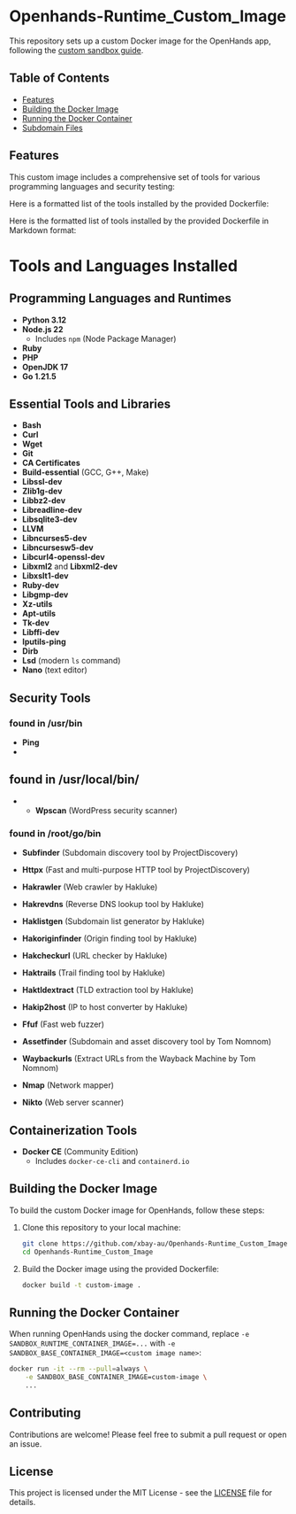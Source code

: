 

# Openhands-Runtime_Custom_Image

This repository sets up a custom Docker image for the OpenHands app, following the [custom sandbox guide](https://docs.all-hands.dev/usage/how-to/custom-sandbox-guide).

## Table of Contents
- [Features](#features)
- [Building the Docker Image](#building-the-docker-image)
- [Running the Docker Container](#running-the-docker-container)
- [Subdomain Files](#subdomain-files)

## Features

This custom image includes a comprehensive set of tools for various programming languages and security testing:

Here is a formatted list of the tools installed by the provided Dockerfile:

Here is the formatted list of tools installed by the provided Dockerfile in Markdown format:

# Tools and Languages Installed

## Programming Languages and Runtimes

- **Python 3.12**
- **Node.js 22**
  - Includes `npm` (Node Package Manager)
- **Ruby**
- **PHP**
- **OpenJDK 17**
- **Go 1.21.5**

## Essential Tools and Libraries


- **Bash**
- **Curl**
- **Wget**
- **Git**
- **CA Certificates**
- **Build-essential** (GCC, G++, Make)
- **Libssl-dev**
- **Zlib1g-dev**
- **Libbz2-dev**
- **Libreadline-dev**
- **Libsqlite3-dev**
- **LLVM**
- **Libncurses5-dev**
- **Libncursesw5-dev**
- **Libcurl4-openssl-dev**
- **Libxml2** and **Libxml2-dev**
- **Libxslt1-dev**
- **Ruby-dev**
- **Libgmp-dev**
- **Xz-utils**
- **Apt-utils**
- **Tk-dev**
- **Libffi-dev**
- **Iputils-ping**
- **Dirb**
- **Lsd** (modern `ls` command)
- **Nano** (text editor)

## Security Tools
### found in /usr/bin
- **Ping**
- 
## found in /usr/local/bin/
- - **Wpscan** (WordPress security scanner)

### found in /root/go/bin
- **Subfinder** (Subdomain discovery tool by ProjectDiscovery)
- **Httpx** (Fast and multi-purpose HTTP tool by ProjectDiscovery)
- **Hakrawler** (Web crawler by Hakluke)
- **Hakrevdns** (Reverse DNS lookup tool by Hakluke)
- **Haklistgen** (Subdomain list generator by Hakluke)
- **Hakoriginfinder** (Origin finding tool by Hakluke)
- **Hakcheckurl** (URL checker by Hakluke)
- **Haktrails** (Trail finding tool by Hakluke)
- **Haktldextract** (TLD extraction tool by Hakluke)
- **Hakip2host** (IP to host converter by Hakluke)
- **Ffuf** (Fast web fuzzer)
- **Assetfinder** (Subdomain and asset discovery tool by Tom Nomnom)
- **Waybackurls** (Extract URLs from the Wayback Machine by Tom Nomnom)
 




- **Nmap** (Network mapper)
- **Nikto** (Web server scanner)



## Containerization Tools

- **Docker CE** (Community Edition)
  - Includes `docker-ce-cli` and `containerd.io`

## Building the Docker Image

To build the custom Docker image for OpenHands, follow these steps:

1. Clone this repository to your local machine:
   ```bash
   git clone https://github.com/xbay-au/Openhands-Runtime_Custom_Image.git
   cd Openhands-Runtime_Custom_Image
   ```

2. Build the Docker image using the provided Dockerfile:
   ```bash
   docker build -t custom-image .
   ```

## Running the Docker Container

When running OpenHands using the docker command, replace `-e SANDBOX_RUNTIME_CONTAINER_IMAGE=...` with `-e SANDBOX_BASE_CONTAINER_IMAGE=<custom image name>`:

```bash
docker run -it --rm --pull=always \
    -e SANDBOX_BASE_CONTAINER_IMAGE=custom-image \
    ...
```


## Contributing

Contributions are welcome! Please feel free to submit a pull request or open an issue.

## License

This project is licensed under the MIT License - see the [LICENSE](https://github.com/xbay-au/Openhands-custom-image/blob/main/LICENSE) file for details.

